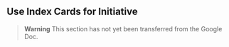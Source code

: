 ## Use Index Cards for Initiative

> **Warning**
> This section has not yet been transferred from the Google Doc.
